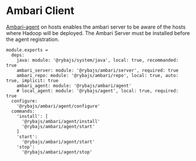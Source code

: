 
# Ambari Client

[Ambari-agent][Ambari-agent-install] on hosts enables the ambari server to be
aware of the  hosts where Hadoop will be deployed. The Ambari Server must be 
installed before the agent registration.

    module.exports =
      deps:
        java: module: '@rybajs/system/java', local: true, recommanded: true
        ambari_server: module: '@rybajs/ambari/server', required: true
        ambari_repo: module: '@rybajs/ambari/repo', local: true, auto: true, implicit: true
        ambari_agent: module: '@rybajs/ambari/agent'
        # local_agent: module: '@rybajs/agent', local: true, required: true
      configure:
        '@rybajs/ambari/agent/configure'
      commands:
        'install': [
          '@rybajs/ambari/agent/install'
          '@rybajs/ambari/agent/start'
        ]
        'start':
          '@rybajs/ambari/agent/start'
        'stop':
          '@rybajs/ambari/agent/stop'

[Ambari-agent-install]: https://cwiki.apache.org/confluence/display/AMBARI/Installing+ambari-agent+on+target+hosts
